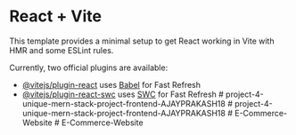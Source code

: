 # React + Vite

This template provides a minimal setup to get React working in Vite with HMR and some ESLint rules.

Currently, two official plugins are available:

- [@vitejs/plugin-react](https://github.com/vitejs/vite-plugin-react/blob/main/packages/plugin-react/README.md) uses [Babel](https://babeljs.io/) for Fast Refresh
- [@vitejs/plugin-react-swc](https://github.com/vitejs/vite-plugin-react-swc) uses [SWC](https://swc.rs/) for Fast Refresh
#   p r o j e c t - 4 - u n i q u e - m e r n - s t a c k - p r o j e c t - f r o n t e n d - A J A Y P R A K A S H 1 8  
 #   p r o j e c t - 4 - u n i q u e - m e r n - s t a c k - p r o j e c t - f r o n t e n d - A J A Y P R A K A S H 1 8  
 #   E - C o m m e r c e - W e b s i t e  
 #   E - C o m m e r c e - W e b s i t e  
 